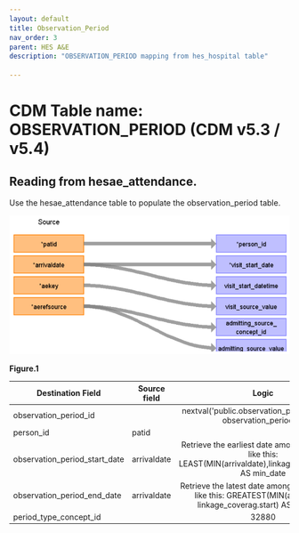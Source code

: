 ```yaml
---
layout: default
title: Observation_Period
nav_order: 3
parent: HES A&E
description: "OBSERVATION_PERIOD mapping from hes_hospital table"

---
```



# CDM Table name: OBSERVATION_PERIOD (CDM v5.3 / v5.4)

## Reading from hesae_attendance.
Use the hesae_attendance table to populate the observation_period table.

![](images/image3.png)

**Figure.1**

| Destination Field | Source field | Logic | Comment field |
| --- | --- | :---: | --- |
| observation_period_id |  | nextval('public.observation_period_seq') AS observation_period_id |  Autogenerate|
| person_id | patid| | |
| observation_period_start_date | arrivaldate | Retrieve the earliest date among those dates like this: LEAST(MIN(arrivaldate),linkage_coverag.end) AS min_date| |
| observation_period_end_date | arrivaldate | Retrieve the latest date among the date fields like this: GREATEST(MIN(arrivaldate), linkage_coverag.start) AS max_date | |
| period_type_concept_id | | 32880 | |